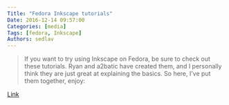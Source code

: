 ```yaml
---
Title: "Fedora Inkscape tutorials"
Date: 2016-12-14 09:57:00
Categories: [media]
Tags: [fedora, Inkscape]
Authors: sedlav
---
```


> If you want to try using Inkscape on Fedora, be sure to check out these tutorials. Ryan and a2batic have created them, and I personally think they are just great at explaining the basics. So here, I’ve put them together, enjoy:

[Link](https://mashaleonova.wordpress.com/2016/12/13/fedora-inkscape-tutorials/)
